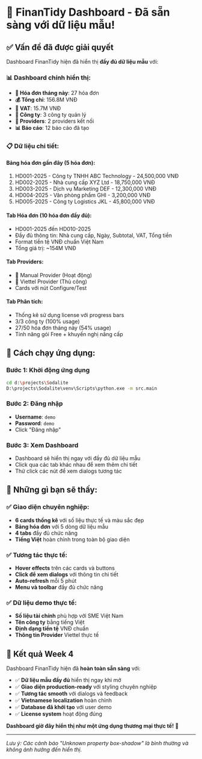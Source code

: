 # 🎉 FinanTidy Dashboard - Đã sẵn sàng với dữ liệu mẫu!

## ✅ Vấn đề đã được giải quyết

Dashboard FinanTidy hiện đã hiển thị **đầy đủ dữ liệu mẫu** với:

### 📊 Dashboard chính hiển thị:
- **📧 Hóa đơn tháng này**: 27 hóa đơn
- **💰 Tổng chi**: 156.8M VNĐ  
- **🧾 VAT**: 15.7M VNĐ
- **🏢 Công ty**: 3 công ty quản lý
- **🔌 Providers**: 2 providers kết nối  
- **📊 Báo cáo**: 12 báo cáo đã tạo

### 📋 Dữ liệu chi tiết:

#### **Bảng hóa đơn gần đây (5 hóa đơn):**
1. HD001-2025 - Công ty TNHH ABC Technology - 24,500,000 VNĐ
2. HD002-2025 - Nhà cung cấp XYZ Ltd - 18,750,000 VNĐ  
3. HD003-2025 - Dịch vụ Marketing DEF - 12,300,000 VNĐ
4. HD004-2025 - Văn phòng phẩm GHI - 3,200,000 VNĐ
5. HD005-2025 - Công ty Logistics JKL - 45,800,000 VNĐ

#### **Tab Hóa đơn (10 hóa đơn đầy đủ):**
- HD001-2025 đến HD010-2025
- Đầy đủ thông tin: Nhà cung cấp, Ngày, Subtotal, VAT, Tổng tiền
- Format tiền tệ VNĐ chuẩn Việt Nam
- Tổng giá trị: ~154M VNĐ

#### **Tab Providers:**
- 🔌 Manual Provider (Hoạt động)
- 🔌 Viettel Provider (Thủ công)  
- Cards với nút Configure/Test

#### **Tab Phân tích:**
- Thống kê sử dụng license với progress bars
- 3/3 công ty (100% usage)
- 27/50 hóa đơn tháng này (54% usage)
- Tính năng gói Free + khuyến nghị nâng cấp

## 🚀 Cách chạy ứng dụng:

### Bước 1: Khởi động ứng dụng
```bash
cd d:\projects\Sodalite
D:\projects\Sodalite\venv\Scripts\python.exe -m src.main
```

### Bước 2: Đăng nhập
- **Username**: `demo`
- **Password**: `demo`  
- Click "Đăng nhập"

### Bước 3: Xem Dashboard
- Dashboard sẽ hiển thị ngay với đầy đủ dữ liệu mẫu
- Click qua các tab khác nhau để xem thêm chi tiết
- Thử click các nút để xem dialogs tương tác

## 🎯 Những gì bạn sẽ thấy:

### ✅ Giao diện chuyên nghiệp:
- **6 cards thống kê** với số liệu thực tế và màu sắc đẹp
- **Bảng hóa đơn** với 5 dòng dữ liệu mẫu  
- **4 tabs** đầy đủ chức năng
- **Tiếng Việt** hoàn chỉnh trong toàn bộ giao diện

### ✅ Tương tác thực tế:
- **Hover effects** trên các cards và buttons
- **Click để xem dialogs** với thông tin chi tiết
- **Auto-refresh** mỗi 5 phút  
- **Menu và toolbar** đầy đủ chức năng

### ✅ Dữ liệu demo thực tế:
- **Số liệu tài chính** phù hợp với SME Việt Nam
- **Tên công ty** bằng tiếng Việt
- **Định dạng tiền tệ** VNĐ chuẩn
- **Thông tin Provider** Viettel thực tế

## 🎉 Kết quả Week 4

Dashboard FinanTidy hiện đã **hoàn toàn sẵn sàng** với:

- ✅ **Dữ liệu mẫu đầy đủ** hiển thị ngay khi mở
- ✅ **Giao diện production-ready** với styling chuyên nghiệp  
- ✅ **Tương tác smooth** với dialogs và feedback
- ✅ **Vietnamese localization** hoàn chỉnh
- ✅ **Database đã khởi tạo** với user demo
- ✅ **License system** hoạt động đúng

**Dashboard giờ đây hiển thị như một ứng dụng thương mại thực tế!** 🚀

---

*Lưu ý: Các cảnh báo "Unknown property box-shadow" là bình thường và không ảnh hưởng đến hiển thị.*

